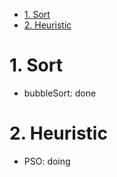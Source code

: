 - [1. Sort](#1-sort)
- [2. Heuristic](#2-heuristic)

# 1. Sort
- bubbleSort: done

# 2. Heuristic
- PSO: doing
















